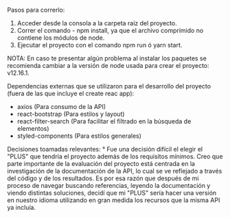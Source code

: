 Pasos para correrlo:
1. Acceder desde la consola a la carpeta raíz del proyecto.
2. Correr el comando - npm install, ya que el archivo comprimido no contiene los módulos de node.
3. Ejecutar el proyecto con el comando npm run ó yarn start.

NOTA: En caso te presentar algún problema al instalar los paquetes se recomienda cambiar a la versión de node usada para crear el proyecto: v12.16.1.

Dependencias externas que se utilizaron para el desarrollo del proyecto (fuera de las que incluye el create reac app):
- axios (Para consumo de la API)
- react-bootstrap (Para estilos y layout)
- react-filter-search (Para facilitar el filtrado en la búsqueda de elementos)
- styled-components (Para estilos generales)


Decisiones toamadas relevantes:
° Fue una decisión difícil el elegir el "PLUS" que tendría el proyecto además de los requisitos mínimos. Creo que parte importante de la evaluación del proyecto está centrada en la investigación de la documentación de la API, lo cual se ve reflejado a través del código y de los resultados. Es por esa razón que después de mi proceso de navegar buscando referencias, leyendo la documentación y viendo distintas soluciones, decidí que mi "PLUS" sería hacer una versión en nuestro idioma utilizando en gran medida los recursos que la misma API ya incluía.